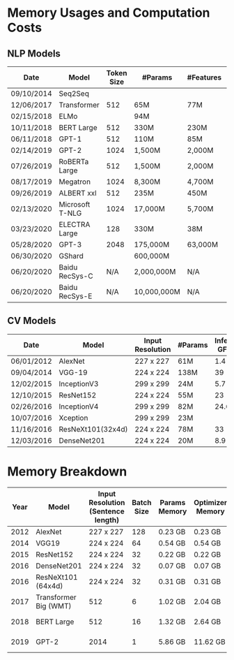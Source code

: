 # Memory Usages and Computation Costs

## NLP Models

|    Date    |      Model      | Token Size |   #Params   | #Features | Inference GFLOPs | Training PFLOPs |
|------------|-----------------|------------|-------------|-----------|------------------|-----------------|
| 09/10/2014 | Seq2Seq         |            |             |           |                  | 11,000          |
| 12/06/2017 | Transformer     | 512        | 65M         | 77M       | 54               | 23,000          |
| 02/15/2018 | ELMo            |            | 94M         |           |                  | 3,300           |
| 10/11/2018 | BERT Large      | 512        | 330M        | 230M      | 340              | 250,000         |
| 06/11/2018 | GPT-1           | 512        | 110M        | 85M       | 96               | 57,000          |
| 02/14/2019 | GPT-2           | 1024       | 1,500M      | 2,000M    | 3,400            |                 |
| 07/26/2019 | RoBERTa Large   | 512        | 1,500M      | 2,000M    | 3,400            | 4,300,000       |
| 08/17/2019 | Megatron        | 1024       | 8,300M      | 4,700M    | 18,000           | 8,100,000       |
| 09/26/2019 | ALBERT xxl      | 512        | 235M        | 450M      | 2,500            | 31,000,000      |
| 02/13/2020 | Microsoft T-NLG | 1024       | 17,000M     | 5,700M    | 36,000           | 28,000,000      |
| 03/23/2020 | ELECTRA Large   | 128        | 330M        | 38M       | 79               | 3,100,000       |
| 05/28/2020 | GPT-3           | 2048       | 175,000M    | 63,000M   | 740,000          | 310,000,000     |
| 06/30/2020 | GShard          |            | 600,000M    |           |                  |                 |
| 06/20/2020 | Baidu RecSys-C  | N/A        | 2,000,000M  | N/A       | ~O(0.1)          | N/A             |
| 06/20/2020 | Baidu RecSys-E  | N/A        | 10,000,000M | N/A       | ~O(0.1)          | N/A             |


## CV Models

|    Date    |       Model       | Input Resolution | #Params | Inference GFLOPs | Training PFLOPs |
|------------|-------------------|------------------|---------|------------------|-----------------|
| 06/01/2012 | AlexNet           | 227 x 227        | 61M     |              1.4 | 460             |
| 09/04/2014 | VGG-19            | 224 x 224        | 138M    |               39 | 11,000          |
| 12/02/2015 | InceptionV3       | 299 x 299        | 24M     |              5.7 | 100,000         |
| 12/10/2015 | ResNet152         | 224 x 224        | 55M     |               23 | 11,000          |
| 02/26/2016 | InceptionV4       | 299 x 299        | 82M     |             24.6 |                 |
| 10/07/2016 | Xception          | 299 x 299        | 23M     |                  | 450,000         |
| 11/16/2016 | ResNeXt101(32x4d) | 224 x 224        | 78M     |               33 | 12,000          |
| 12/03/2016 | DenseNet201       | 224 x 224        | 20M     |              8.9 | 2,800           |


# Memory Breakdown
| Year |         Model         | Input Resolution (Sentence length) | Batch Size | Params Memory | Optimizer Memory | Activation Memory | Total Memory |
|------|-----------------------|------------------------------------|------------|---------------|------------------|-------------------|--------------|
| 2012 | AlexNet               | 227 x 227                          |        128 | 0.23 GB       | 0.23 GB          | 0.71 GB           | 1.71 GB      |
| 2014 | VGG19                 | 224 x 224                          |         64 | 0.54 GB       | 0.54 GB          | 4.64 GB           | 5.72 GB      |
| 2015 | ResNet152             | 224 x 224                          |         32 | 0.22 GB       | 0.22 GB          | 5.14 GB           | 5.58 GB      |
| 2016 | DenseNet201           | 224 x 224                          |         32 | 0.07 GB       | 0.07 GB          | 6.04 GB           | 6.18 GB      |
| 2016 | ResNeXt101 (64x4d)    | 224 x 224                          |         32 | 0.31 GB       | 0.31 GB          | 7.34 GB           | 7.96 GB      |
| 2017 | Transformer Big (WMT) | 512                                |          6 | 1.02 GB       | 2.04 GB          | 11.78 GB          | 14.84 GB     |
| 2018 | BERT Large            | 512                                |         16 | 1.32 GB       | 2.64 GB          | 14.38 GB          | 18.34 GB     |
| 2019 | GPT-2                 | 2014                               |          1 | 5.86 GB       | 11.62 GB         | 8.63 GB           | 26.21 GB     |
